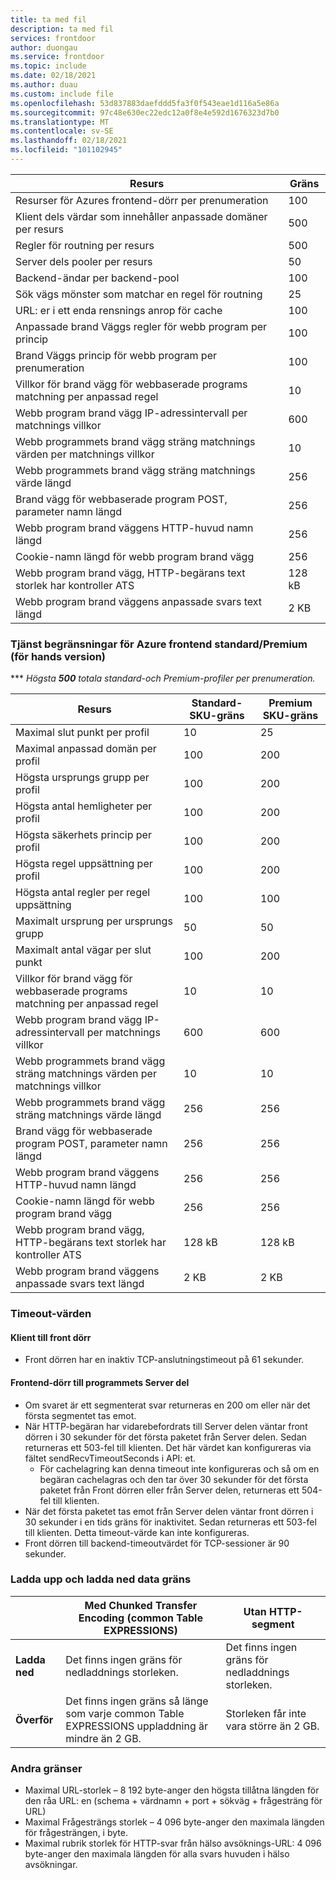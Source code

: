 ```yaml
---
title: ta med fil
description: ta med fil
services: frontdoor
author: duongau
ms.service: frontdoor
ms.topic: include
ms.date: 02/18/2021
ms.author: duau
ms.custom: include file
ms.openlocfilehash: 53d837883daefddd5fa3f0f543eae1d116a5e86a
ms.sourcegitcommit: 97c48e630ec22edc12a0f8e4e592d1676323d7b0
ms.translationtype: MT
ms.contentlocale: sv-SE
ms.lasthandoff: 02/18/2021
ms.locfileid: "101102945"
---
```

| Resurs | Gräns |
| --- | --- |
| Resurser för Azures frontend-dörr per prenumeration | 100 |
| Klient dels värdar som innehåller anpassade domäner per resurs | 500 |
| Regler för routning per resurs | 500 |
| Server dels pooler per resurs | 50 |
| Backend-ändar per backend-pool | 100 |
| Sök vägs mönster som matchar en regel för routning | 25 |
| URL: er i ett enda rensnings anrop för cache | 100 |
| Anpassade brand Väggs regler för webb program per princip | 100 |
| Brand Väggs princip för webb program per prenumeration | 100 |
| Villkor för brand vägg för webbaserade programs matchning per anpassad regel | 10 |
| Webb program brand vägg IP-adressintervall per matchnings villkor | 600 |
| Webb programmets brand vägg sträng matchnings värden per matchnings villkor | 10 |
| Webb programmets brand vägg sträng matchnings värde längd | 256 |
| Brand vägg för webbaserade program POST, parameter namn längd | 256 |
| Webb program brand väggens HTTP-huvud namn längd | 256 |
| Cookie-namn längd för webb program brand vägg | 256 |
| Webb program brand vägg, HTTP-begärans text storlek har kontroller ATS | 128 kB |
| Webb program brand väggens anpassade svars text längd | 2 KB |

### <a name="azure-front-door-standardpremium-preview-service-limits"></a>Tjänst begränsningar för Azure frontend standard/Premium (för hands version)

*** *Högsta **500** totala standard-och Premium-profiler per prenumeration.*

| Resurs | Standard-SKU-gräns | Premium SKU-gräns |
| --- | --- | --- |
| Maximal slut punkt per profil  | 10 | 25 |
| Maximal anpassad domän per profil | 100 | 200 |
| Högsta ursprungs grupp per profil | 100 | 200 |
| Högsta antal hemligheter per profil | 100 | 200 |
| Högsta säkerhets princip per profil | 100 | 200 |
| Högsta regel uppsättning per profil | 100 | 200 |
| Högsta antal regler per regel uppsättning | 100 | 100 |
| Maximalt ursprung per ursprungs grupp | 50 | 50 |
| Maximalt antal vägar per slut punkt | 100 | 200 |
| Villkor för brand vägg för webbaserade programs matchning per anpassad regel | 10 | 10 |
| Webb program brand vägg IP-adressintervall per matchnings villkor | 600 | 600 |
| Webb programmets brand vägg sträng matchnings värden per matchnings villkor | 10 | 10 |
| Webb programmets brand vägg sträng matchnings värde längd | 256 | 256 |
| Brand vägg för webbaserade program POST, parameter namn längd | 256 | 256 |
| Webb program brand väggens HTTP-huvud namn längd | 256 | 256 |
| Cookie-namn längd för webb program brand vägg | 256 | 256|
| Webb program brand vägg, HTTP-begärans text storlek har kontroller ATS | 128 kB | 128 kB |
| Webb program brand väggens anpassade svars text längd | 2 KB | 2 KB |

### <a name="timeout-values"></a>Timeout-värden
#### <a name="client-to-front-door"></a>Klient till front dörr
* Front dörren har en inaktiv TCP-anslutningstimeout på 61 sekunder.

#### <a name="front-door-to-application-back-end"></a>Frontend-dörr till programmets Server del
* Om svaret är ett segmenterat svar returneras en 200 om eller när det första segmentet tas emot.
* När HTTP-begäran har vidarebefordrats till Server delen väntar front dörren i 30 sekunder för det första paketet från Server delen. Sedan returneras ett 503-fel till klienten. Det här värdet kan konfigureras via fältet sendRecvTimeoutSeconds i API: et.
    * För cachelagring kan denna timeout inte konfigureras och så om en begäran cachelagras och den tar över 30 sekunder för det första paketet från Front dörren eller från Server delen, returneras ett 504-fel till klienten. 
* När det första paketet tas emot från Server delen väntar front dörren i 30 sekunder i en tids gräns för inaktivitet. Sedan returneras ett 503-fel till klienten. Detta timeout-värde kan inte konfigureras.
* Front dörren till backend-timeoutvärdet för TCP-sessioner är 90 sekunder.

### <a name="upload-and-download-data-limit"></a>Ladda upp och ladda ned data gräns

|  | Med Chunked Transfer Encoding (common Table EXPRESSIONS) | Utan HTTP-segment |
| ---- | ------- | ------- |
| **Ladda ned** | Det finns ingen gräns för nedladdnings storleken. | Det finns ingen gräns för nedladdnings storleken. |
| **Överför** |    Det finns ingen gräns så länge som varje common Table EXPRESSIONS uppladdning är mindre än 2 GB. | Storleken får inte vara större än 2 GB. |

### <a name="other-limits"></a>Andra gränser
* Maximal URL-storlek – 8 192 byte-anger den högsta tillåtna längden för den råa URL: en (schema + värdnamn + port + sökväg + frågesträng för URL)
* Maximal Frågesträngs storlek – 4 096 byte-anger den maximala längden för frågesträngen, i byte.
* Maximal rubrik storlek för HTTP-svar från hälso avsöknings-URL: 4 096 byte-anger den maximala längden för alla svars huvuden i hälso avsökningar. 
